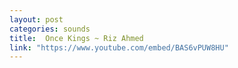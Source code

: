 ```yaml
---
layout: post
categories: sounds
title:  Once Kings ~ Riz Ahmed
link: "https://www.youtube.com/embed/BAS6vPUW8HU"
---
```

